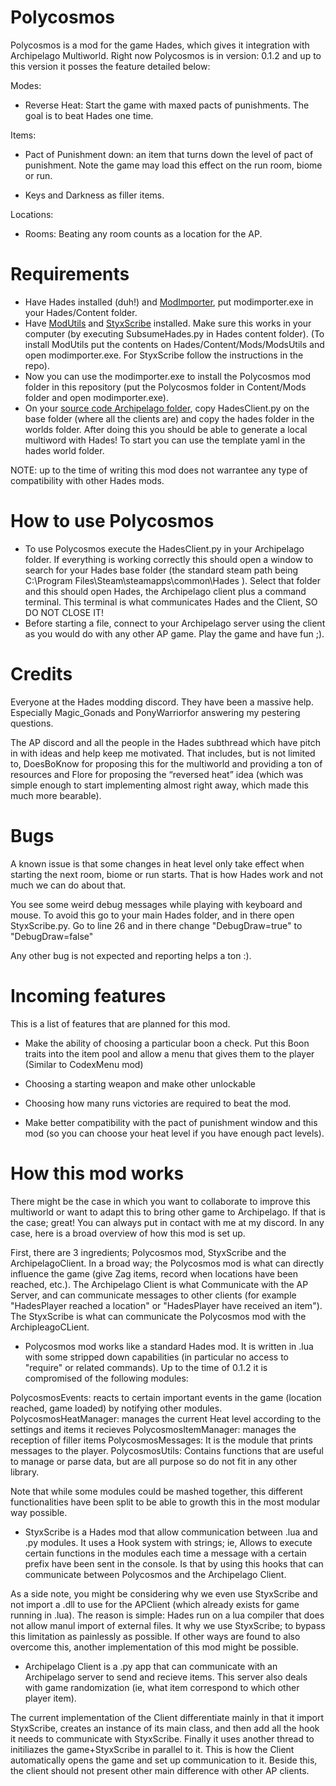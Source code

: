 # Polycosmos
Polycosmos is a mod for the game Hades, which gives it integration with Archipelago Multiworld. Right now Polycosmos is in version: 
0.1.2 and up to this version it posses the feature detailed below:

Modes:
- Reverse Heat: Start the game with maxed pacts of punishments. The goal is to beat Hades one time.
  
Items:
- Pact of Punishment down: an item that turns down the level of pact of punishment. Note the game may load this effect
on the run room, biome or run.

- Keys and Darkness as filler items.

Locations:
- Rooms: Beating any room counts as a location for the AP.

# Requirements
- Have Hades installed (duh!) and [ModImporter](https://github.com/SGG-Modding/ModImporter/releases/tag/1.5.2), put modimporter.exe in your Hades/Content folder.
- Have [ModUtils](https://github.com/SGG-Modding/ModUtil) and [StyxScribe](https://github.com/SGG-Modding/StyxScribe) installed. Make sure this works in your computer (by executing SubsumeHades.py in Hades content folder). (To install ModUtils put the contents on Hades/Content/Mods/ModsUtils and open modimporter.exe. For StyxScribe follow the instructions in the repo). 
- Now you can use the modimporter.exe to install the Polycosmos mod folder in this repository (put the Polycosmos folder in Content/Mods folder and open modimporter.exe).
- On your [source code Archipelago folder](https://github.com/ArchipelagoMW/Archipelago), copy HadesClient.py on the base folder (where all the clients are) and copy the hades folder in the worlds folder. After doing this you should be able to generate a local multiword with Hades! To start you can use the template yaml in the hades world folder.

NOTE: up to the time of writing this mod does not warrantee any type of compatibility with other Hades mods.

# How to use Polycosmos

- To use Polycosmos execute the HadesClient.py in your Archipelago folder. If everything is working correctly this should open a window to search for your Hades base folder (the standard steam path being C:\Program Files\Steam\steamapps\common\Hades ). Select that folder and this should open Hades, the Archipelago client plus a command terminal. This terminal is what communicates Hades and the Client, SO DO NOT CLOSE IT!
- Before starting a file, connect to your Archipelago server using the client as you would do with any other AP game. Play the game and have fun ;).

# Credits

Everyone at the Hades modding discord. They have been a massive help. Especially Magic_Gonads and PonyWarriorfor answering my pestering questions.

The AP discord and all the people in the Hades subthread which have pitch in with ideas and help keep me motivated. That includes, but is not limited to, DoesBoKnow for proposing this for the multiworld and providing a ton of resources and Flore for proposing the “reversed heat” idea (which was simple enough to start implementing almost right away, which made this much more bearable).

# Bugs 

A known issue is that some changes in heat level only take effect when starting the next room, biome or run starts. That is how Hades work and not much we can do about that.

You see some weird debug messages while playing with keyboard and mouse. To avoid this go to your main Hades folder, and in there open StyxScribe.py. Go to line 26 and in there change "DebugDraw=true" to "DebugDraw=false"

Any other bug is not expected and reporting helps a ton :).

# Incoming features

This is a list of features that are planned for this mod.

- Make the ability of choosing a particular boon a check. Put this Boon traits into the item pool and allow a menu that gives them to the player (Similar to CodexMenu mod)

- Choosing a starting weapon and make other unlockable

- Choosing how many runs victories are required to beat the mod.

- Make better compatibility with the pact of punishment window and this mod (so you can choose your heat level if you have enough pact levels).

# How this mod works

There might be the case in which you want to collaborate to improve this multiworld or want to adapt this to bring other game to Archipelago.
If that is the case; great! You can always put in contact with me at my discord. In any case, here is a broad overview of how this mod is set up.

First, there are 3 ingredients; Polycosmos mod, StyxScribe and the ArchipelagoClient. In a broad way; the Polycosmos
mod is what can directly influence the game (give Zag items, record when locations have been reached, etc.). The Archipelago Client
is what Communicate with the AP Server, and can communicate messages to other clients (for example "HadesPlayer reached a location" or "HadesPlayer have received an item").
The StyxScribe is what can communicate the Polycosmos mod with the ArchipleagoCLient.

- Polycosmos mod works like a standard Hades mod. It is written in .lua with some stripped down capabilities (in particular no access to
"require" or related commands). Up to the time of 0.1.2 it is compromised of the following modules:

PolycosmosEvents: reacts to certain important events in the game (location reached, game loaded) by notifying other modules.
PolycosmosHeatManager: manages the current Heat level according to the settings and items it recieves
PolycosmosItemManager: manages the reception of filler items
PolycosmosMessages: It is the module that prints messages to the player.
PolycosmosUtils: Contains functions that are useful to manage or parse data, but are all purpose so do not fit in any other library.

Note that while some modules could be mashed together, this different functionalities have been split to be able to growth this in the most modular way possible.

- StyxScribe is a Hades mod that allow communication between .lua and .py modules. It uses a Hook system with strings;
ie, Allows to execute certain functions in the modules each time a message with a certain prefix have been sent in the console.
Is that by using this hooks that can communicate between Polycosmos and the Archipelago Client.

As a side note, you might be considering why we even use StyxScribe and not import a .dll to use for the APClient (which already
exists for game running in .lua). The reason is simple: Hades run on a lua compiler that does not allow manul import of external files.
It why we use StyxScribe; to bypass this limitation as painlessly as possible. If other ways are found to also
overcome this, another implementation of this mod might be possible.

- Archipelago Client is a .py app that can communicate with an Archipelago server to send and recieve items. This server also
deals with game randomization (ie, what item correspond to which other player item).

The current implementation of the Client differentiate mainly in that it import StyxScribe, creates an instance of its main class,
and then add all the hook it needs to communicate with StyxScribe. Finally it uses another thread to initiliazes the game+StyxScribe in parallel to it. This is how the Client automatically opens the game and set up communication to it. Beside this, the client should not present other main difference with other AP clients.
